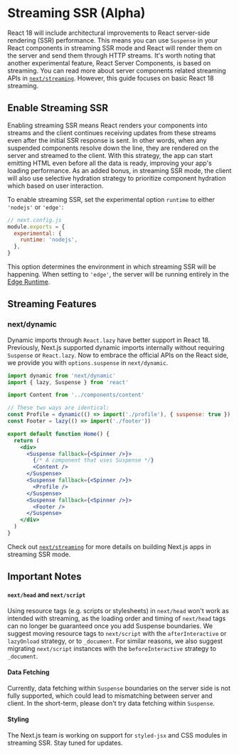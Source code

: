 # Streaming SSR (Alpha)

React 18 will include architectural improvements to React server-side rendering (SSR) performance. This means you can use `Suspense` in your React components in streaming SSR mode and React will render them on the server and send them through HTTP streams.
It's worth noting that another experimental feature, React Server Components, is based on streaming. You can read more about server components related streaming APIs in [`next/streaming`](/docs/api-reference/next/streaming.md). However, this guide focuses on basic React 18 streaming.

## Enable Streaming SSR

Enabling streaming SSR means React renders your components into streams and the client continues receiving updates from these streams even after the initial SSR response is sent. In other words, when any suspended components resolve down the line, they are rendered on the server and streamed to the client. With this strategy, the app can start emitting HTML even before all the data is ready, improving your app's loading performance. As an added bonus, in streaming SSR mode, the client will also use selective hydration strategy to prioritize component hydration which based on user interaction.

To enable streaming SSR, set the experimental option `runtime` to either `'nodejs'` or `'edge'`:

```jsx
// next.config.js
module.exports = {
  experimental: {
    runtime: 'nodejs',
  },
}
```

This option determines the environment in which streaming SSR will be happening. When setting to `'edge'`, the server will be running entirely in the [Edge Runtime](https://nextjs.org/docs/api-reference/edge-runtime).

## Streaming Features

### next/dynamic

Dynamic imports through `React.lazy` have better support in React 18. Previously, Next.js supported dynamic imports internally without requiring `Suspense` or `React.lazy`. Now to embrace the official APIs on the React side, we provide you with `options.suspense` in `next/dynamic`.

```jsx
import dynamic from 'next/dynamic'
import { lazy, Suspense } from 'react'

import Content from '../components/content'

// These two ways are identical:
const Profile = dynamic(() => import('./profile'), { suspense: true })
const Footer = lazy(() => import('./footer'))

export default function Home() {
  return (
    <div>
      <Suspense fallback={<Spinner />}>
        {/* A component that uses Suspense */}
        <Content />
      </Suspense>
      <Suspense fallback={<Spinner />}>
        <Profile />
      </Suspense>
      <Suspense fallback={<Spinner />}>
        <Footer />
      </Suspense>
    </div>
  )
}
```

Check out [`next/streaming`](/docs/api-reference/next/streaming.md) for more details on building Next.js apps in streaming SSR mode.

## Important Notes

#### `next/head` and `next/script`

Using resource tags (e.g. scripts or stylesheets) in `next/head` won't work as intended with streaming, as the loading order and timing of `next/head` tags can no longer be guaranteed once you add Suspense boundaries. We suggest moving resource tags to `next/script` with the `afterInteractive` or `lazyOnload` strategy, or to `_document`. For similar reasons, we also suggest migrating `next/script` instances with the `beforeInteractive` strategy to `_document`.

#### Data Fetching

Currently, data fetching within `Suspense` boundaries on the server side is not fully supported, which could lead to mismatching between server and client. In the short-term, please don't try data fetching within `Suspense`.

#### Styling

The Next.js team is working on support for `styled-jsx` and CSS modules in streaming SSR. Stay tuned for updates.
